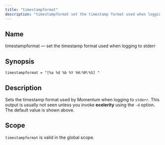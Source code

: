 ```yaml
---
title: "timestampformat"
description: "timestampformat set the timestamp format used when logging to stderr timestampformat a d b Y H M S Sets the timestamp format used by Momentum when logging to stderr This output is usually not seen unless you invoke ecelerity using the d option The default value is shown above timestampformat..."
---
```


<a name="conf.ref.timestampformat"></a> 
## Name

timestampformat — set the timestamp format used when logging to stderr

## Synopsis

`timestampformat = "[%a %d %b %Y %H:%M:%S] "`

<a name="idp26782704"></a> 
## Description

Sets the timestamp format used by Momentum when logging to `stderr`. This output is usually not seen unless you invoke **ecelerity** using the `-d` option. The default value is shown above.

<a name="idp26785984"></a> 
## Scope

`timestampformat` is valid in the global scope.